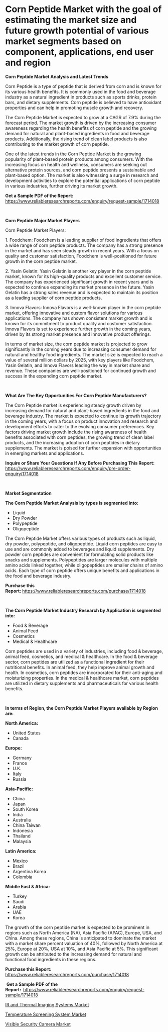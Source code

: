<p><h1>Corn Peptide Market with the goal of estimating the market size and future growth potential of various market segments based on component, applications, end user and region</h1></p><p><strong>Corn Peptide Market Analysis and Latest Trends</strong></p>
<p><p>Corn Peptide is a type of peptide that is derived from corn and is known for its various health benefits. It is commonly used in the food and beverage industry as a natural ingredient in products such as sports drinks, protein bars, and dietary supplements. Corn peptide is believed to have antioxidant properties and can help in promoting muscle growth and recovery.</p><p>The Corn Peptide Market is expected to grow at a CAGR of 7.9% during the forecast period. The market growth is driven by the increasing consumer awareness regarding the health benefits of corn peptide and the growing demand for natural and plant-based ingredients in food and beverage products. Additionally, the rising trend of clean label products is also contributing to the market growth of corn peptide.</p><p>One of the latest trends in the Corn Peptide Market is the growing popularity of plant-based protein products among consumers. With the increasing focus on health and wellness, consumers are seeking out alternative protein sources, and corn peptide presents a sustainable and plant-based option. The market is also witnessing a surge in research and development activities to explore the potential applications of corn peptide in various industries, further driving its market growth.</p></p>
<p><strong>Get a Sample PDF of the Report:&nbsp;</strong> <a href="https://www.reliableresearchreports.com/enquiry/request-sample/1714018">https://www.reliableresearchreports.com/enquiry/request-sample/1714018</a></p>
<p>&nbsp;</p>
<p><strong>Corn Peptide Major Market Players</strong></p>
<p><p>Corn Peptide Market Players:</p><p>1. Foodchem: Foodchem is a leading supplier of food ingredients that offers a wide range of corn peptide products. The company has a strong presence in the market and has seen steady growth in recent years. With a focus on quality and customer satisfaction, Foodchem is well-positioned for future growth in the corn peptide market.</p><p>2. Yasin Gelatin: Yasin Gelatin is another key player in the corn peptide market, known for its high-quality products and excellent customer service. The company has experienced significant growth in recent years and is expected to continue expanding its market presence in the future. Yasin Gelatin has a strong sales revenue and is expected to maintain its position as a leading supplier of corn peptide products.</p><p>3. Innova Flavors: Innova Flavors is a well-known player in the corn peptide market, offering innovative and custom flavor solutions for various applications. The company has shown consistent market growth and is known for its commitment to product quality and customer satisfaction. Innova Flavors is set to experience further growth in the coming years, driven by its strong market presence and innovative product offerings.</p><p>In terms of market size, the corn peptide market is projected to grow significantly in the coming years due to increasing consumer demand for natural and healthy food ingredients. The market size is expected to reach a value of several million dollars by 2025, with key players like Foodchem, Yasin Gelatin, and Innova Flavors leading the way in market share and revenue. These companies are well-positioned for continued growth and success in the expanding corn peptide market.</p></p>
<p>&nbsp;</p>
<p><strong>What Are The Key Opportunities For Corn Peptide Manufacturers?</strong></p>
<p><p>The Corn Peptide market is experiencing steady growth driven by increasing demand for natural and plant-based ingredients in the food and beverage industry. The market is expected to continue its growth trajectory in the coming years, with a focus on product innovation and research and development efforts to cater to the evolving consumer preferences. Key factors driving market growth include the rising awareness of health benefits associated with corn peptides, the growing trend of clean label products, and the increasing adoption of corn peptides in dietary supplements. The market is poised for further expansion with opportunities in emerging markets and applications.</p></p>
<p><strong>Inquire or Share Your Questions If Any Before Purchasing This Report:</strong> <a href="https://www.reliableresearchreports.com/enquiry/pre-order-enquiry/1714018">https://www.reliableresearchreports.com/enquiry/pre-order-enquiry/1714018</a></p>
<p>&nbsp;</p>
<p><strong>Market Segmentation</strong></p>
<p><strong>The Corn Peptide Market Analysis by types is segmented into:</strong></p>
<p><ul><li>Liquid</li><li>Dry Powder</li><li>Polypeptide</li><li>Oligopeptide</li></ul></p>
<p><p>The Corn Peptide Market offers various types of products such as liquid, dry powder, polypeptide, and oligopeptide. Liquid corn peptides are easy to use and are commonly added to beverages and liquid supplements. Dry powder corn peptides are convenient for formulating solid products like snacks and supplements. Polypeptides are larger molecules with multiple amino acids linked together, while oligopeptides are smaller chains of amino acids. Each type of corn peptide offers unique benefits and applications in the food and beverage industry.</p></p>
<p><strong>Purchase this Report:&nbsp;</strong><a href="https://www.reliableresearchreports.com/purchase/1714018">https://www.reliableresearchreports.com/purchase/1714018</a></p>
<p>&nbsp;</p>
<p><strong>The Corn Peptide Market Industry Research by Application is segmented into:</strong></p>
<p><ul><li>Food & Beverage</li><li>Animal Feed</li><li>Cosmetics</li><li>Medical & Healthcare</li></ul></p>
<p><p>Corn peptides are used in a variety of industries, including food & beverage, animal feed, cosmetics, and medical & healthcare. In the food & beverage sector, corn peptides are utilized as a functional ingredient for their nutritional benefits. In animal feed, they help improve animal growth and health. In cosmetics, corn peptides are incorporated for their anti-aging and moisturizing properties. In the medical & healthcare market, corn peptides are utilized in dietary supplements and pharmaceuticals for various health benefits.</p></p>
<p>&nbsp;</p>
<p><strong>In terms of Region, the Corn Peptide Market Players available by Region are:</strong></p>
<p>
    <p> <strong> North America: </strong>
        <ul>
            <li>United States</li>
            <li>Canada</li>
        </ul>
        </p> 
    <p> <strong> Europe: </strong>
        <ul>
            <li>Germany</li>
            <li>France</li>
            <li>U.K.</li>
            <li>Italy</li>
            <li>Russia</li>
        </ul>
        </p> 
    <p> <strong> Asia-Pacific: </strong>
        <ul>
            <li>China</li>
            <li>Japan</li>
            <li>South Korea</li>
            <li>India</li>
            <li>Australia</li>
            <li>China Taiwan</li>
            <li>Indonesia</li>
            <li>Thailand</li>
            <li>Malaysia</li>
        </ul>
        </p> 
    <p> <strong> Latin America: </strong>
        <ul>
            <li>Mexico</li>
            <li>Brazil</li>
            <li>Argentina Korea</li>
            <li>Colombia</li>
        </ul>
        </p> 
    <p> <strong> Middle East & Africa: </strong>
        <ul>
            <li>Turkey</li>
            <li>Saudi</li>
            <li>Arabia</li>
            <li>UAE</li>
            <li>Korea</li>
        </ul>
    </p>
    </p>
<p><p>The growth of the corn peptide market is expected to be prominent in regions such as North America (NA), Asia Pacific (APAC), Europe, USA, and China. Among these regions, China is anticipated to dominate the market with a market share percent valuation of 40%, followed by North America at 25%, Europe at 20%, USA at 10%, and Asia Pacific at 5%. This significant growth can be attributed to the increasing demand for natural and functional food ingredients in these regions.</p></p>
<p><strong>Purchase this Report: </strong><a href="https://www.reliableresearchreports.com/purchase/1714018">https://www.reliableresearchreports.com/purchase/1714018</a></p>
<p>&nbsp;<strong>Get a Sample PDF of the Report:&nbsp;&nbsp;</strong><a href="https://www.reliableresearchreports.com/enquiry/request-sample/1714018">https://www.reliableresearchreports.com/enquiry/request-sample/1714018</a></p>
<p><strong></strong></p>
<p><p><a href="https://github.com/globismark/Market-Research-Report-List-2/blob/main/ir-and-thermal-imaging-systems-market.md">IR and Thermal Imaging Systems Market</a></p><p><a href="https://github.com/prosalinda88/Market-Research-Report-List-3/blob/main/temperature-screening-system-market.md">Temperature Screening System Market</a></p><p><a href="https://github.com/bobicer/Market-Research-Report-List-2/blob/main/visible-security-camera-market.md">Visible Security Camera Market</a></p></p>